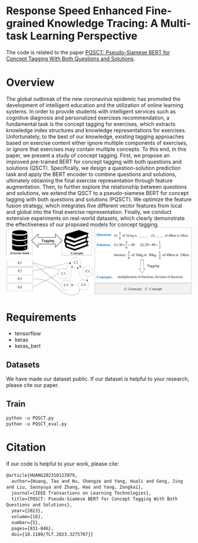 # Response Speed Enhanced Fine-grained Knowledge Tracing: A Multi-task Learning Perspective
The code is related to the paper [PQSCT: Pseudo-Siamese BERT for Concept Tagging With Both Questions and Solutions](https://ieeexplore.ieee.org/abstract/document/10123979).

# Overview

The global outbreak of the new coronavirus epidemic has promoted the development of intelligent education and the utilization of online learning systems. In order to provide students with intelligent services such as cognitive diagnosis and personalized exercises recommendation, a fundamental task is the concept tagging for exercises, which extracts knowledge index structures and knowledge representations for exercises. Unfortunately, to the best of our knowledge, existing tagging approaches based on exercise content either ignore multiple components of exercises, or ignore that exercises may contain multiple concepts. To this end, in this paper, we present a study of concept tagging. First, we propose an improved pre-trained BERT for concept tagging with both questions and solutions (QSCT). Specifically, we design a question-solution prediction task and apply the BERT encoder to combine questions and solutions, ultimately obtaining the final exercise representation through feature augmentation. Then, to further explore the relationship between questions and solutions, we extend the QSCT to a pseudo-siamese BERT for concept tagging with both questions and solutions (PQSCT). We optimize the feature fusion strategy, which integrates five different vector features from local and global into the final exercise representation. Finally, we conduct extensive experiments on real-world datasets, which clearly demonstrate the effectiveness of our proposed models for concept tagging.![](Toy_example.png)

# Requirements

- tensorflow
- keras
- keras_bert

## Datasets
We have made our dataset public. If our dataset is helpful to your research, please cite our paper.

## Train
```
python -u PQSCT.py
python -u PQSCT_eval.py
```

# Citation
If our code is helpful to your work, please cite:
```
@article{HUANG202310123979,
  author={Huang, Tao and Hu, Shengze and Yang, Huali and Geng, Jing and Liu, Sannyuya and Zhang, Hao and Yang, Zongkai},
  journal={IEEE Transactions on Learning Technologies}, 
  title={PQSCT: Pseudo-Siamese BERT for Concept Tagging With Both Questions and Solutions}, 
  year={2023},
  volume={16},
  number={5},
  pages={831-846},
  doi={10.1109/TLT.2023.3275707}}
```
